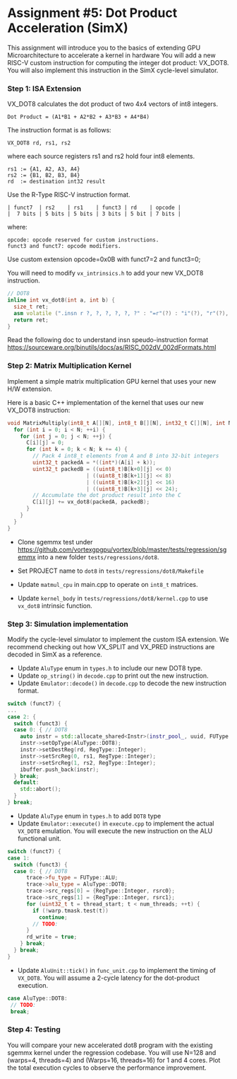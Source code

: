 # Assignment #5: Dot Product Acceleration (SimX)

This assignment will introduce you to the basics of extending GPU Microarchitecture to accelerate a kernel in hardware
You will add a new RISC-V custom instruction for computing the integer dot product: VX\_DOT8.
You will also implement this instruction in the SimX cycle-level simulator.

### Step 1: ISA Extension

VX\_DOT8 calculates the dot product of two 4x4 vectors of int8 integers.

```
Dot Product = (A1*B1 + A2*B2 + A3*B3 + A4*B4)
```

The instruction format is as follows:

```
VX_DOT8 rd, rs1, rs2
```
where each source registers rs1 and rs2 hold four int8 elements.

```
rs1 := {A1, A2, A3, A4}
rs2 := {B1, B2, B3, B4}
rd  := destination int32 result
```

Use the R-Type RISC-V instruction format.

```
| funct7  | rs2    | rs1    | funct3 | rd    | opcode |
|  7 bits | 5 bits | 5 bits | 3 bits | 5 bit | 7 bits |
```

where:

```
opcode: opcode reserved for custom instructions.
funct3 and funct7: opcode modifiers.
```
Use custom extension opcode=0x0B with funct7=2 and funct3=0;

You will need to modify `vx_intrinsics.h` to add your new VX_DOT8 instruction.

``` c++
// DOT8
inline int vx_dot8(int a, int b) {
  size_t ret;
  asm volatile (".insn r ?, ?, ?, ?, ?, ?" : "=r"(?) : "i"(?), "r"(?), "r"(?));
  return ret;
}

```

Read the following doc to understand insn speudo-instruction format
https://sourceware.org/binutils/docs/as/RISC_002dV_002dFormats.html

### Step 2: Matrix Multiplication Kernel

Implement a simple matrix multiplication GPU kernel that uses your new H/W extension.

Here is a basic C++ implementation of the kernel that uses our new VX\_DOT8 instruction:

``` c++
void MatrixMultiply(int8_t A[][N], int8_t B[][N], int32_t C[][N], int N) {
  for (int i = 0; i < N; ++i) {
    for (int j = 0; j < N; ++j) {
      C[i][j] = 0;
      for (int k = 0; k < N; k += 4) {
        // Pack 4 int8_t elements from A and B into 32-bit integers
        uint32_t packedA = *((int*)(A[i] + k));
        uint32_t packedB = ((uint8_t)B[k+0][j] << 0)
                         | ((uint8_t)B[k+1][j] << 8)
                         | ((uint8_t)B[k+2][j] << 16)
                         | ((uint8_t)B[k+3][j] << 24);
        // Accumulate the dot product result into the C
        C[i][j] += vx_dot8(packedA, packedB);
      }
    }
  }
}

```

- Clone sgemmx test under https://github.com/vortexgpgpu/vortex/blob/master/tests/regression/sgemmx into a new folder `tests/regressions/dot8`.

- Set PROJECT name to `dot8` in `tests/regressions/dot8/Makefile`
- Update `matmul_cpu` in main.cpp to operate on `int8_t` matrices.
- Update `kernel_body` in `tests/regressions/dot8/kernel.cpp` to use `vx_dot8` intrinsic function.

### Step 3: Simulation implementation

Modify the cycle-level simulator to implement the custom ISA extension.
We recommend checking out how VX_SPLIT and VX_PRED instructions are decoded in SimX as a reference.

 - Update `AluType` enum in `types.h` to include our new DOT8 type.
 - Update `op_string()` in `decode.cpp` to print out the new instruction.
 - Update `Emulator::decode()` in `decode.cpp` to decode the new instruction format.

``` c++
switch (funct7) {
...
case 2: {
  switch (funct3) {
  case 0: { // DOT8
    auto instr = std::allocate_shared<Instr>(instr_pool_, uuid, FUType::ALU);
    instr->setOpType(AluType::DOT8);
    instr->setDestReg(rd, RegType::Integer);
    instr->setSrcReg(0, rs1, RegType::Integer);
    instr->setSrcReg(1, rs2, RegType::Integer);
    ibuffer.push_back(instr);
  } break;
  default:
    std::abort();
  }
} break;
```

 - Update `AluType` enum in `types.h` to add `DOT8` type
 - Update `Emulator::execute()` in `execute.cpp` to implement the actual `VX_DOT8` emulation. You will execute the new instruction on the ALU functional unit.

``` c++
switch (funct7) {
case 1:
  switch (funct3) {
  case 0: { // DOT8
      trace->fu_type = FUType::ALU;
      trace->alu_type = AluType::DOT8;
      trace->src_regs[0] = {RegType::Integer, rsrc0};
      trace->src_regs[1] = {RegType::Integer, rsrc1};
      for (uint32_t t = thread_start; t < num_threads; ++t) {
        if (!warp.tmask.test(t))
          continue;
        // TODO:
      }
      rd_write = true;
    } break;
  } break;
}
```

 - Update `AluUnit::tick()` in `func_unit.cpp` to implement the timing of `VX_DOT8`.
 You will assume a 2-cycle latency for the dot-product execution.

 ``` c++
case AluType::DOT8:
  // TODO:
  break;
 ```

### Step 4: Testing

You will compare your new accelerated dot8 program with the existing sgemmx kernel under the regression codebase.
You will use N=128 and (warps=4, threads=4) and (Warps=16, threads=16) for 1 and 4 cores.
Plot the total execution cycles to observe the performance improvement.

